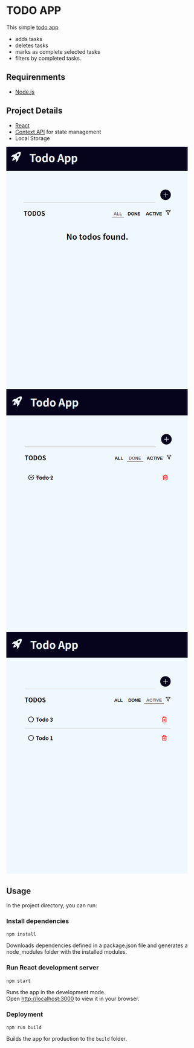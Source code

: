 # TODO APP
This simple [todo app](https://ipeksalk.github.io/todo-app/)
- adds tasks
- deletes tasks
- marks as complete selected tasks
- filters by completed tasks.

## Requirenments
- [Node.js](https://nodejs.org/)

## Project Details
- [React](https://reactjs.org/)
- [Context API](https://reactjs.org/docs/context.html) for state management
- Local Storage

<div align="left">
  <img src="src/assets/app-img1.png" alt="app-img1" width="480"/>
  <img src="src/assets/app-img2.png" alt="app-img2" width="480"/>
  <img src="src/assets/app-img3.png" alt="app-img3" width="480"/>
</div>

## Usage

In the project directory, you can run:

### Install dependencies

```
npm install
```
Downloads dependencies defined in a package.json file and generates a node_modules folder with the installed modules.

### Run React development server

```
npm start
```

Runs the app in the development mode.\
Open [http://localhost:3000](http://localhost:3000) to view it in your browser.

### Deployment

```
npm run build
```

Builds the app for production to the `build` folder.